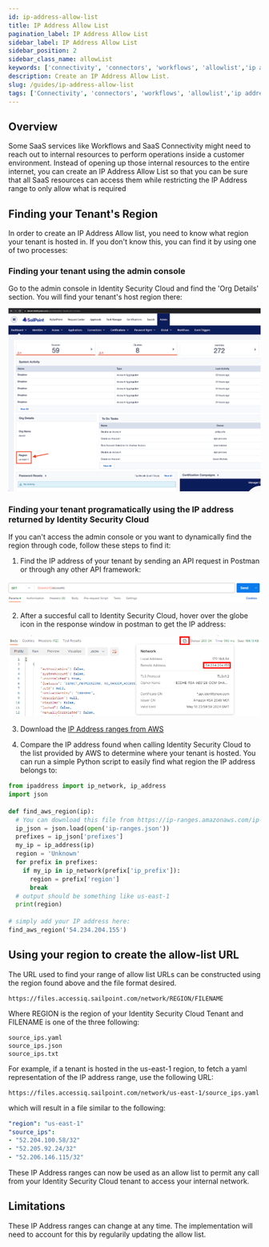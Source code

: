 ```yaml
---
id: ip-address-allow-list
title: IP Address Allow List
pagination_label: IP Address Allow List
sidebar_label: IP Address Allow List
sidebar_position: 2
sidebar_class_name: allowList
keywords: ['connectivity', 'connectors', 'workflows', 'allowlist','ip address']
description: Create an IP Address Allow List​.
slug: /guides/ip-address-allow-list
tags: ['Connectivity', 'connectors', 'workflows', 'allowlist','ip address']
---
```


## Overview

Some SaaS services like Workflows and SaaS Connectivity might need to reach out to internal resources to perform operations inside a customer environment. Instead of opening up those internal resources to the entire internet, you can create an IP Address Allow List so that you can be sure that all SaaS resources can access them while restricting the IP Address range to only allow what is required

## Finding your Tenant's Region

In order to create an IP Address Allow list, you need to know what region your tenant is hosted in. If you don't know this, you can find it by using one of two processes:

### Finding your tenant using the admin console

Go to the admin console in Identity Security Cloud and find the 'Org Details' section. You will find your tenant's host region there:

![img](./img/idn-console.PNG)

### Finding your tenant programatically using the IP address returned by Identity Security Cloud

If you can't access the admin console or you want to dynamically find the region through code, follow these steps to find it:

1. Find the IP address of your tenant by sending an API request in Postman or through any other API framework:

![img](./img/postman1.PNG)

2. After a succesful call to Identity Security Cloud, hover over the globe icon in the response window in postman to get the IP address:

![img](./img/postman2.PNG)

3. Download the [IP Address ranges from AWS](https://ip-ranges.amazonaws.com/ip-ranges.json)

4. Compare the IP address found when calling Identity Security Cloud to the list provided by AWS to determine where your tenant is hosted. You can run a simple Python script to easily find what region the IP address belongs to:

```python
from ipaddress import ip_network, ip_address
import json

def find_aws_region(ip):
  # You can download this file from https://ip-ranges.amazonaws.com/ip-ranges.json
  ip_json = json.load(open('ip-ranges.json'))
  prefixes = ip_json['prefixes']
  my_ip = ip_address(ip)
  region = 'Unknown'
  for prefix in prefixes:
    if my_ip in ip_network(prefix['ip_prefix']):
      region = prefix['region']
      break
  # output should be something like us-east-1
  print(region)

# simply add your IP address here:
find_aws_region('54.234.204.155') 
```

## Using your region to create the allow-list URL

The URL used to find your range of allow list URLs can be constructed using the region found above and the file format desired.

```
https://files.accessiq.sailpoint.com/network/REGION/FILENAME
```

Where REGION is the region of your Identity Security Cloud Tenant and FILENAME is one of the three following:

```
source_ips.yaml
source_ips.json
source_ips.txt
```

For example, if a tenant is hosted in the us-east-1 region, to fetch a yaml representation of the IP address range, use the following URL:

```
https://files.accessiq.sailpoint.com/network/us-east-1/source_ips.yaml
```

which will result in a file similar to the following:

```yaml
"region": "us-east-1"
"source_ips":
- "52.204.100.58/32"
- "52.205.92.24/32"
- "52.206.146.115/32"
```

These IP Address ranges can now be used as an allow list to permit any call from your Identity Security Cloud tenant to access your internal network.

## Limitations

These IP Address ranges can change at any time. The implementation will need to account for this by regularily updating the allow list.
